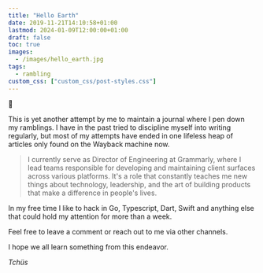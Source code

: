 ```yaml
---
title: "Hello Earth"
date: 2019-11-21T14:10:58+01:00
lastmod: 2024-01-09T12:00:00+01:00
draft: false
toc: true
images: 
  - /images/hello_earth.jpg
tags: 
  - rambling
custom_css: ["custom_css/post-styles.css"]
---
```


🖖

This is yet another attempt by me to maintain a journal where I pen down my ramblings. I have in the past tried to discipline myself into writing regularly, but most of my attempts have ended in one lifeless heap of articles only found on the Wayback machine now. 

> I currently serve as Director of Engineering at Grammarly, where I lead teams responsible for developing and maintaining client surfaces across various platforms. It's a role that constantly teaches me new things about technology, leadership, and the art of building products that make a difference in people's lives.

In my free time I like to hack in Go, Typescript, Dart, Swift and anything else that could hold my attention for more than a week.

Feel free to leave a comment or reach out to me via other channels.

I hope we all learn something from this endeavor.

_Tchüs_

